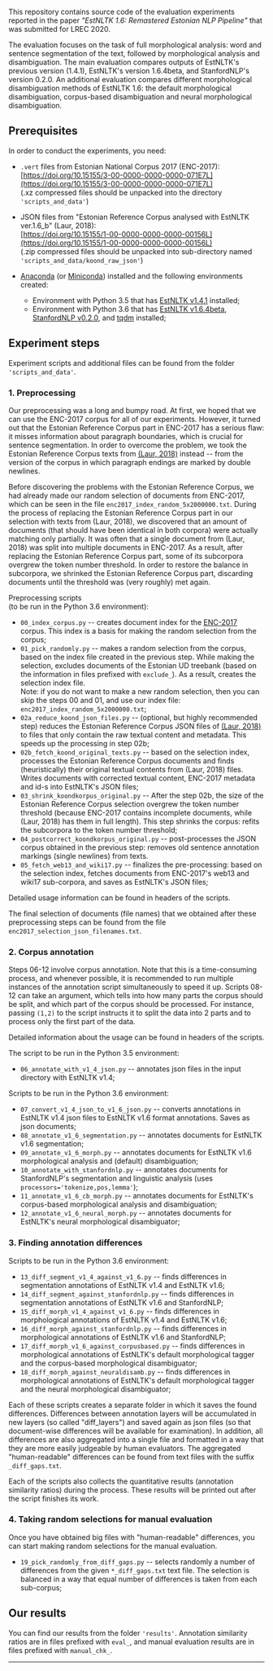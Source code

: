 
This repository contains source code of the evaluation experiments reported in the paper _"EstNLTK 1.6: Remastered Estonian NLP Pipeline"_ that was submitted for LREC 2020.

The evaluation focuses on the task of full morphological analysis: word and sentence segmentation of the text, followed by morphological analysis and disambiguation.
The main evaluation compares outputs of EstNLTK's previous version (1.4.1), EstNLTK's version 1.6.4beta, and StanfordNLP's version 0.2.0. 
An additional evaluation compares different morphological disambiguation methods of EstNLTK 1.6: the default morphological disambiguation, corpus-based disambiguation and neural morphological disambiguation.

## Prerequisites

In order to conduct the experiments, you need:

* `.vert` files from Estonian National Corpus 2017 (ENC-2017): <br/> 
    [https://doi.org/10.15155/3-00-0000-0000-0000-071E7L](https://doi.org/10.15155/3-00-0000-0000-0000-071E7L) <br/>
    (.xz compressed files should be unpacked into the directory `'scripts_and_data'`)

* JSON files from "Estonian Reference Corpus analysed with EstNLTK ver.1.6_b" (Laur, 2018): <br/>
    [https://doi.org/10.15155/1-00-0000-0000-0000-00156L](https://doi.org/10.15155/1-00-0000-0000-0000-00156L) <br/>
    (.zip compressed files should be unpacked into sub-directory named `'scripts_and_data/koond_raw_json'`)

* [Anaconda](https://www.anaconda.com/distribution/) (or [Miniconda](https://docs.conda.io/en/latest/miniconda.html)) installed and the following environments created:

	* Environment with Python 3.5 that has [EstNLTK v1.4.1](https://github.com/estnltk/estnltk) installed;
	* Environment with Python 3.6 that has [EstNLTK v1.6.4beta](https://github.com/estnltk/estnltk), [StanfordNLP v0.2.0](https://stanfordnlp.github.io/stanfordnlp/), and [tqdm](https://github.com/tqdm/tqdm) installed;

## Experiment steps

Experiment scripts and additional files can be found from the folder `'scripts_and_data'`.

### 1. Preprocessing

Our preprocessing was a long and bumpy road. 
At first, we hoped that we can use the ENC-2017 corpus for all of our experiments. However, it turned out that the Estonian Reference Corpus part in ENC-2017 has a serious flaw: it misses information about paragraph boundaries, which is crucial for sentence segmentation. 
In order to overcome the problem, we took the Estonian Reference Corpus texts from [(Laur, 2018)](https://doi.org/10.15155/1-00-0000-0000-0000-00156L) instead -- from the version of the corpus in which paragraph endings are marked by double newlines.

Before discovering the problems with the Estonian Reference Corpus, we had already made our random selection of documents from ENC-2017, which can be seen in the file `enc2017_index_random_5x2000000.txt`.
During the process of replacing the Estonian Reference Corpus part in our selection with texts from (Laur, 2018), we discovered that an amount of documents (that should have been identical in both corpora) were actually matching only partially. 
It was often that a single document from (Laur, 2018) was split into multiple documents in ENC-2017.
As a result, after replacing the Estonian Reference Corpus part, some of its subcorpora overgrew the token number threshold.
In order to restore the balance in subcorpora, we shrinked the Estonian Reference Corpus part, discarding documents until the threshold was (very roughly) met again.

Preprocessing scripts <br/> (to be run in the Python 3.6 environment):

  * `00_index_corpus.py` -- creates document index for the [ENC-2017](https://doi.org/10.15155/3-00-0000-0000-0000-071E7L) corpus. This index is a basis for making the random selection from the corpus;
  * `01_pick_randomly.py` -- makes a random selection from the corpus, based on the index file created in the previous step. While making the selection, excludes documents of the Estonian UD treebank (based on the information in files prefixed with `exclude_`). As a result, creates the selection index file. <br/> 
  Note: if you do not want to make a new random selection, then you can skip the steps 00 and 01, and use our index file: `enc2017_index_random_5x2000000.txt`;
  * `02a_reduce_koond_json_files.py` -- (optional, but highly recommended step) reduces the Estonian Reference Corpus JSON files of [(Laur, 2018)](https://doi.org/10.15155/1-00-0000-0000-0000-00156L) to files that only contain the raw textual content and metadata. This speeds up the processing in step 02b;
  * `02b_fetch_koond_original_texts.py` -- based on the selection index, processes the Estonian Reference Corpus documents and finds (heuristically) their original textual contents from (Laur, 2018) files. Writes documents with corrected textual content, ENC-2017 metadata and id-s into EstNLTK's JSON files;
  * `03_shrink_koondkorpus_original.py` -- After the step 02b, the size of the Estonian Reference Corpus selection overgrew the token number threshold (because ENC-2017 contains incomplete documents, while (Laur, 2018) has them in full length). This step shrinks the corpus: refits the subcorpora to the token number threshold;
  * `04_postcorrect_koondkorpus_original.py` -- post-processes the JSON corpus obtained in the previous step: removes old sentence annotation markings (single newlines) from texts.
  * `05_fetch_web13_and_wiki17.py` -- finalizes the pre-processing: based on the selection index, fetches documents from ENC-2017's web13 and wiki17 sub-corpora, and saves as EstNLTK's JSON files;

Detailed usage information can be found in headers of the scripts.

The final selection of documents (file names) that we obtained after these preprocessing steps can be found from the file `enc2017_selection_json_filenames.txt`.

### 2. Corpus annotation

Steps 06-12 involve corpus annotation. Note that this is a time-consuming process, and whenever possible, it is recommended to run multiple instances of the annotation script simultaneously to speed it up. Scripts 08-12 can take an argument, which tells into how many parts the corpus should be split, and which part of the corpus should be processed. For instance, passing `(1,2)` to the script instructs it to split the data into 2 parts and to process only the first part of the data. 

Detailed information about the usage can be found in headers of the scripts.     

The script to be run in the Python 3.5 environment:

  * `06_annotate_with_v1_4_json.py` -- annotates json files in the input directory with EstNLTK v1.4;

Scripts to be run in the Python 3.6 environment:

  * `07_convert_v1_4_json_to_v1_6_json.py` -- converts annotations in EstNLTK v1.4 json files to EstNLTK v1.6 format annotations. Saves as json documents;
  * `08_annotate_v1_6_segmentation.py` -- annotates documents for EstNLTK v1.6 segmentation;
  * `09_annotate_v1_6_morph.py` -- annotates documents for EstNLTK v1.6 morphological analysis and (default) disambiguation;
  * `10_annotate_with_stanfordnlp.py` -- annotates documents for StanfordNLP's segmentation and linguistic analysis (uses `processors='tokenize,pos,lemma'`);
  * `11_annotate_v1_6_cb_morph.py` -- annotates documents for EstNLTK's corpus-based morphological analysis and disambiguation;
  * `12_annotate_v1_6_neural_morph.py` -- annotates documents for EstNLTK's neural morphological disambiguator;

### 3. Finding annotation differences

Scripts to be run in the Python 3.6 environment:

  * `13_diff_segment_v1_4_against_v1_6.py` -- finds differences in segmentation annotations of EstNLTK v1.4 and EstNLTK v1.6;
  * `14_diff_segment_against_stanfordnlp.py` -- finds differences in segmentation annotations of EstNLTK v1.6 and StanfordNLP;
  * `15_diff_morph_v1_4_against_v1_6.py` -- finds differences in morphological annotations of EstNLTK v1.4 and EstNLTK v1.6;
  * `16_diff_morph_against_stanfordnlp.py` -- finds differences in morphological annotations of EstNLTK v1.6 and StanfordNLP;
  * `17_diff_morph_v1_6_against_corpusbased.py` -- finds differences in morphological annotations of EstNLTK's default morphological tagger and the corpus-based morphological disambiguator;
  * `18_diff_morph_against_neuraldisamb.py` -- finds differences in morphological annotations of EstNLTK's default morphological tagger and the neural morphological disambiguator;

Each of these scripts creates a separate folder in which it saves the found differences. 
Differences between annotation layers will be accumulated in new layers (so called "diff_layers") and saved again as json files (so that document-wise differences will be available for examination).
In addition, all differences are also aggregated into a single file and formatted in a way that they are more easily judgeable by human evaluators. 
The aggregated "human-readable" differences can be found from text files with the suffix `_diff_gaps.txt`.

Each of the scripts also collects the quantitative results (annotation similarity ratios) during the process.
These results will be printed out after the script finishes its work. 


### 4. Taking random selections for manual evaluation

Once you have obtained big files with "human-readable" differences, you can start making random selections for the manual evaluation.

  * `19_pick_randomly_from_diff_gaps.py` -- selects randomly a number of differences from the given `*_diff_gaps.txt` text file. The selection is balanced in a way that equal number of differences is taken from each sub-corpus; 


## Our results

You can find our results from the folder `'results'`. Annotation similarity ratios are in files prefixed with `eval_`, and manual evaluation results are in files prefixed with `manual_chk_`.

---
